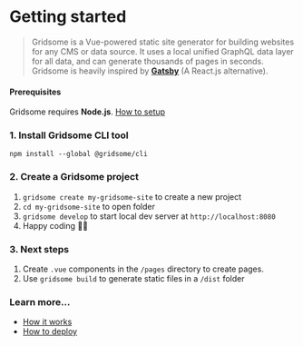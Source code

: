 # Getting started
> Gridsome is a Vue-powered static site generator for building websites for any CMS or data source. It uses a local unified GraphQL data layer for all data, and can generate thousands of pages in seconds. Gridsome is heavily inspired by **[Gatsby](https://gatsbyjs.org)** (A React.js alternative).

#### Prerequisites
Gridsome requires **Node.js**. [How to setup](/docs/prerequisites.md)

### 1. Install Gridsome CLI tool

`npm install --global @gridsome/cli`

### 2. Create a Gridsome project

1. `gridsome create my-gridsome-site` to create a new project </li>
2. `cd my-gridsome-site` to open folder
3. `gridsome develop` to start local dev server at `http://localhost:8080`
4. Happy coding 🎉🙌

### 3. Next steps

1. Create `.vue` components in the `/pages` directory to create pages.
2. Use `gridsome build` to generate static files in a `/dist` folder

### Learn more...

- [How it works](/docs/how-it-works)
- [How to deploy](/docs/deployment)
